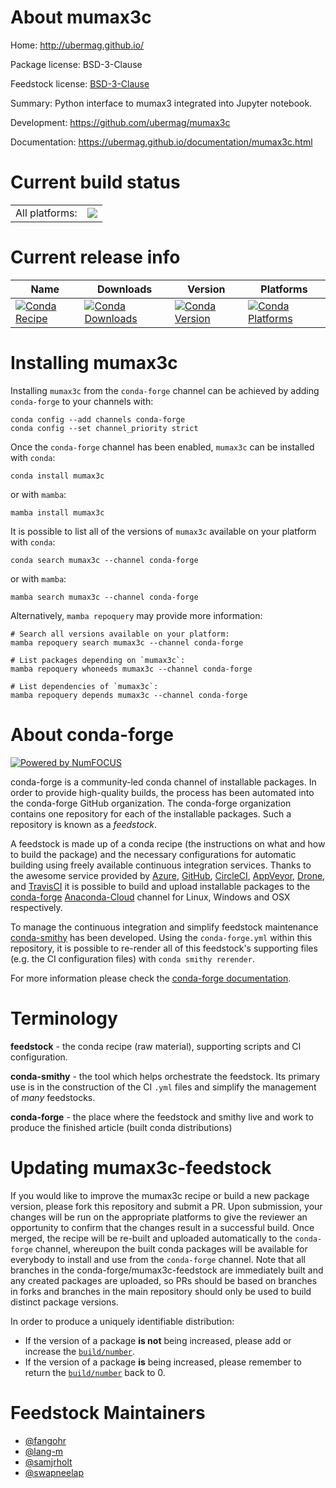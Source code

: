 About mumax3c
=============

Home: http://ubermag.github.io/

Package license: BSD-3-Clause

Feedstock license: [BSD-3-Clause](https://github.com/conda-forge/mumax3c-feedstock/blob/main/LICENSE.txt)

Summary: Python interface to mumax3 integrated into Jupyter notebook.

Development: https://github.com/ubermag/mumax3c

Documentation: https://ubermag.github.io/documentation/mumax3c.html

Current build status
====================


<table><tr><td>All platforms:</td>
    <td>
      <a href="https://dev.azure.com/conda-forge/feedstock-builds/_build/latest?definitionId=16581&branchName=main">
        <img src="https://dev.azure.com/conda-forge/feedstock-builds/_apis/build/status/mumax3c-feedstock?branchName=main">
      </a>
    </td>
  </tr>
</table>

Current release info
====================

| Name | Downloads | Version | Platforms |
| --- | --- | --- | --- |
| [![Conda Recipe](https://img.shields.io/badge/recipe-mumax3c-green.svg)](https://anaconda.org/conda-forge/mumax3c) | [![Conda Downloads](https://img.shields.io/conda/dn/conda-forge/mumax3c.svg)](https://anaconda.org/conda-forge/mumax3c) | [![Conda Version](https://img.shields.io/conda/vn/conda-forge/mumax3c.svg)](https://anaconda.org/conda-forge/mumax3c) | [![Conda Platforms](https://img.shields.io/conda/pn/conda-forge/mumax3c.svg)](https://anaconda.org/conda-forge/mumax3c) |

Installing mumax3c
==================

Installing `mumax3c` from the `conda-forge` channel can be achieved by adding `conda-forge` to your channels with:

```
conda config --add channels conda-forge
conda config --set channel_priority strict
```

Once the `conda-forge` channel has been enabled, `mumax3c` can be installed with `conda`:

```
conda install mumax3c
```

or with `mamba`:

```
mamba install mumax3c
```

It is possible to list all of the versions of `mumax3c` available on your platform with `conda`:

```
conda search mumax3c --channel conda-forge
```

or with `mamba`:

```
mamba search mumax3c --channel conda-forge
```

Alternatively, `mamba repoquery` may provide more information:

```
# Search all versions available on your platform:
mamba repoquery search mumax3c --channel conda-forge

# List packages depending on `mumax3c`:
mamba repoquery whoneeds mumax3c --channel conda-forge

# List dependencies of `mumax3c`:
mamba repoquery depends mumax3c --channel conda-forge
```


About conda-forge
=================

[![Powered by
NumFOCUS](https://img.shields.io/badge/powered%20by-NumFOCUS-orange.svg?style=flat&colorA=E1523D&colorB=007D8A)](https://numfocus.org)

conda-forge is a community-led conda channel of installable packages.
In order to provide high-quality builds, the process has been automated into the
conda-forge GitHub organization. The conda-forge organization contains one repository
for each of the installable packages. Such a repository is known as a *feedstock*.

A feedstock is made up of a conda recipe (the instructions on what and how to build
the package) and the necessary configurations for automatic building using freely
available continuous integration services. Thanks to the awesome service provided by
[Azure](https://azure.microsoft.com/en-us/services/devops/), [GitHub](https://github.com/),
[CircleCI](https://circleci.com/), [AppVeyor](https://www.appveyor.com/),
[Drone](https://cloud.drone.io/welcome), and [TravisCI](https://travis-ci.com/)
it is possible to build and upload installable packages to the
[conda-forge](https://anaconda.org/conda-forge) [Anaconda-Cloud](https://anaconda.org/)
channel for Linux, Windows and OSX respectively.

To manage the continuous integration and simplify feedstock maintenance
[conda-smithy](https://github.com/conda-forge/conda-smithy) has been developed.
Using the ``conda-forge.yml`` within this repository, it is possible to re-render all of
this feedstock's supporting files (e.g. the CI configuration files) with ``conda smithy rerender``.

For more information please check the [conda-forge documentation](https://conda-forge.org/docs/).

Terminology
===========

**feedstock** - the conda recipe (raw material), supporting scripts and CI configuration.

**conda-smithy** - the tool which helps orchestrate the feedstock.
                   Its primary use is in the construction of the CI ``.yml`` files
                   and simplify the management of *many* feedstocks.

**conda-forge** - the place where the feedstock and smithy live and work to
                  produce the finished article (built conda distributions)


Updating mumax3c-feedstock
==========================

If you would like to improve the mumax3c recipe or build a new
package version, please fork this repository and submit a PR. Upon submission,
your changes will be run on the appropriate platforms to give the reviewer an
opportunity to confirm that the changes result in a successful build. Once
merged, the recipe will be re-built and uploaded automatically to the
`conda-forge` channel, whereupon the built conda packages will be available for
everybody to install and use from the `conda-forge` channel.
Note that all branches in the conda-forge/mumax3c-feedstock are
immediately built and any created packages are uploaded, so PRs should be based
on branches in forks and branches in the main repository should only be used to
build distinct package versions.

In order to produce a uniquely identifiable distribution:
 * If the version of a package **is not** being increased, please add or increase
   the [``build/number``](https://docs.conda.io/projects/conda-build/en/latest/resources/define-metadata.html#build-number-and-string).
 * If the version of a package **is** being increased, please remember to return
   the [``build/number``](https://docs.conda.io/projects/conda-build/en/latest/resources/define-metadata.html#build-number-and-string)
   back to 0.

Feedstock Maintainers
=====================

* [@fangohr](https://github.com/fangohr/)
* [@lang-m](https://github.com/lang-m/)
* [@samjrholt](https://github.com/samjrholt/)
* [@swapneelap](https://github.com/swapneelap/)

